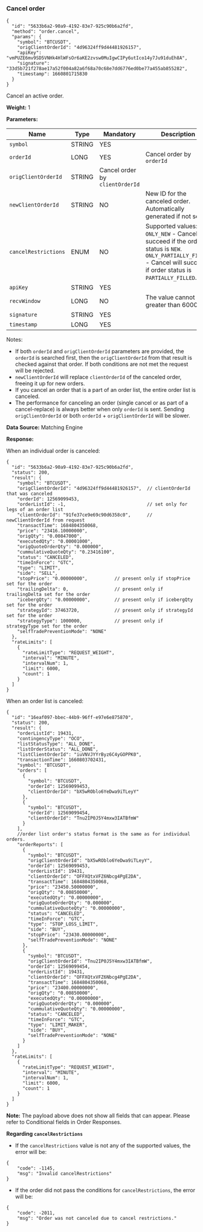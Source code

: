 ### Cancel order 

```
{  
  "id": "5633b6a2-90a9-4192-83e7-925c90b6a2fd",  
  "method": "order.cancel",  
  "params": {  
    "symbol": "BTCUSDT",  
    "origClientOrderId": "4d96324ff9d44481926157",  
    "apiKey": "vmPUZE6mv9SD5VNHk4HlWFsOr6aKE2zvsw0MuIgwCIPy6utIco14y7Ju91duEh8A",  
    "signature": "33d5b721f278ae17a52f004a82a6f68a70c68e7dd6776ed0be77a455ab855282",  
    "timestamp": 1660801715830  
  }  
}
```

Cancel an active order.

**Weight:**
1

**Parameters:**

| Name | Type | Mandatory | Description |
| --- | --- | --- | --- |
| `symbol` | STRING | YES |  |
| `orderId` | LONG | YES | Cancel order by `orderId` |
| `origClientOrderId` | STRING | Cancel order by `clientOrderId` |
| `newClientOrderId` | STRING | NO | New ID for the canceled order. Automatically generated if not sent |
| `cancelRestrictions` | ENUM | NO | Supported values:  `ONLY_NEW` - Cancel will succeed if the order status is `NEW`.  `ONLY_PARTIALLY_FILLED` - Cancel will succeed if order status is `PARTIALLY_FILLED`. |
| `apiKey` | STRING | YES |  |
| `recvWindow` | LONG | NO | The value cannot be greater than 60000 |
| `signature` | STRING | YES |  |
| `timestamp` | LONG | YES |  |

Notes:

* If both `orderId` and `origClientOrderId` parameters are provided, the `orderId` is searched first, then the `origClientOrderId` from that result is checked against that order. If both conditions are not met the request will be rejected.
* `newClientOrderId` will replace `clientOrderId` of the canceled order, freeing it up for new orders.
* If you cancel an order that is a part of an order list, the entire order list is canceled.
* The performance for canceling an order (single cancel or as part of a cancel-replace) is always better when only `orderId` is sent. Sending `origClientOrderId` or both `orderId` + `origClientOrderId` will be slower.

**Data Source:**
Matching Engine

**Response:**

When an individual order is canceled:

```
{  
  "id": "5633b6a2-90a9-4192-83e7-925c90b6a2fd",  
  "status": 200,  
  "result": {  
    "symbol": "BTCUSDT",  
    "origClientOrderId": "4d96324ff9d44481926157",  // clientOrderId that was canceled  
    "orderId": 12569099453,  
    "orderListId": -1,                              // set only for legs of an order list  
    "clientOrderId": "91fe37ce9e69c90d6358c0",      // newClientOrderId from request  
    "transactTime": 1684804350068,  
    "price": "23416.10000000",  
    "origQty": "0.00847000",  
    "executedQty": "0.00001000",  
    "origQuoteOrderQty": "0.000000",  
    "cummulativeQuoteQty": "0.23416100",  
    "status": "CANCELED",  
    "timeInForce": "GTC",  
    "type": "LIMIT",  
    "side": "SELL",  
    "stopPrice": "0.00000000",          // present only if stopPrice set for the order  
    "trailingDelta": 0,                 // present only if trailingDelta set for the order  
    "icebergQty": "0.00000000",         // present only if icebergQty set for the order  
    "strategyId": 37463720,             // present only if strategyId set for the order  
    "strategyType": 1000000,            // present only if strategyType set for the order  
    "selfTradePreventionMode": "NONE"  
  },  
  "rateLimits": [  
    {  
      "rateLimitType": "REQUEST_WEIGHT",  
      "interval": "MINUTE",  
      "intervalNum": 1,  
      "limit": 6000,  
      "count": 1  
    }  
  ]  
}
```

When an order list is canceled:

```
{  
  "id": "16eaf097-bbec-44b9-96ff-e97e6e875870",  
  "status": 200,  
  "result": {  
    "orderListId": 19431,  
    "contingencyType": "OCO",  
    "listStatusType": "ALL_DONE",  
    "listOrderStatus": "ALL_DONE",  
    "listClientOrderId": "iuVNVJYYrByz6C4yGOPPK0",  
    "transactionTime": 1660803702431,  
    "symbol": "BTCUSDT",  
    "orders": [  
      {  
        "symbol": "BTCUSDT",  
        "orderId": 12569099453,  
        "clientOrderId": "bX5wROblo6YeDwa9iTLeyY"  
      },  
      {  
        "symbol": "BTCUSDT",  
        "orderId": 12569099454,  
        "clientOrderId": "Tnu2IP0J5Y4mxw3IATBfmW"  
      }  
    ],  
    //order list order's status format is the same as for individual orders.  
    "orderReports": [  
      {  
        "symbol": "BTCUSDT",  
        "origClientOrderId": "bX5wROblo6YeDwa9iTLeyY",  
        "orderId": 12569099453,  
        "orderListId": 19431,  
        "clientOrderId": "OFFXQtxVFZ6Nbcg4PgE2DA",  
        "transactTime": 1684804350068,  
        "price": "23450.50000000",  
        "origQty": "0.00850000",  
        "executedQty": "0.00000000",  
        "origQuoteOrderQty": "0.000000",  
        "cummulativeQuoteQty": "0.00000000",  
        "status": "CANCELED",  
        "timeInForce": "GTC",  
        "type": "STOP_LOSS_LIMIT",  
        "side": "BUY",  
        "stopPrice": "23430.00000000",  
        "selfTradePreventionMode": "NONE"  
      },  
      {  
        "symbol": "BTCUSDT",  
        "origClientOrderId": "Tnu2IP0J5Y4mxw3IATBfmW",  
        "orderId": 12569099454,  
        "orderListId": 19431,  
        "clientOrderId": "OFFXQtxVFZ6Nbcg4PgE2DA",  
        "transactTime": 1684804350068,  
        "price": "23400.00000000",  
        "origQty": "0.00850000",  
        "executedQty": "0.00000000",  
        "origQuoteOrderQty": "0.000000",  
        "cummulativeQuoteQty": "0.00000000",  
        "status": "CANCELED",  
        "timeInForce": "GTC",  
        "type": "LIMIT_MAKER",  
        "side": "BUY",  
        "selfTradePreventionMode": "NONE"  
      }  
    ]  
  },  
  "rateLimits": [  
    {  
      "rateLimitType": "REQUEST_WEIGHT",  
      "interval": "MINUTE",  
      "intervalNum": 1,  
      "limit": 6000,  
      "count": 1  
    }  
  ]  
}
```

**Note:** The payload above does not show all fields that can appear. Please refer to Conditional fields in Order Responses.

**Regarding `cancelRestrictions`**

* If the `cancelRestrictions` value is not any of the supported values, the error will be:

```
{  
    "code": -1145,  
    "msg": "Invalid cancelRestrictions"  
}
```

* If the order did not pass the conditions for `cancelRestrictions`, the error will be:

```
{  
    "code": -2011,  
    "msg": "Order was not canceled due to cancel restrictions."  
}
```